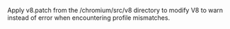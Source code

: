 Apply v8.patch from the /chromium/src/v8 directory to modify V8 to warn instead of error when encountering profile mismatches.
